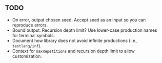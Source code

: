 TODO
----
 - On error, output chosen seed.  Accept seed as an input so you can
   reproduce errors.
 - Bound output.  Recursion depth limit?  Use lower-case production
   names for terminal symbols.
 - Document how library does not avoid infinite productions (i.e.,
   `testlang/inf`).
 - Context for `maxRepetitions` and recursion depth limit to allow
   customization.
